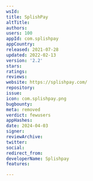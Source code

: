 ```yaml
---
wsId: 
title: SplishPay
altTitle: 
authors: 
users: 100
appId: com.splishpay
appCountry: 
released: 2021-07-28
updated: 2022-02-13
version: '2.2'
stars: 
ratings: 
reviews: 
website: https://splishpay.com/
repository: 
issue: 
icon: com.splishpay.png
bugbounty: 
meta: removed
verdict: fewusers
appHashes: 
date: 2024-04-03
signer: 
reviewArchive: 
twitter: 
social: 
redirect_from: 
developerName: Splishpay
features: 

---
```


